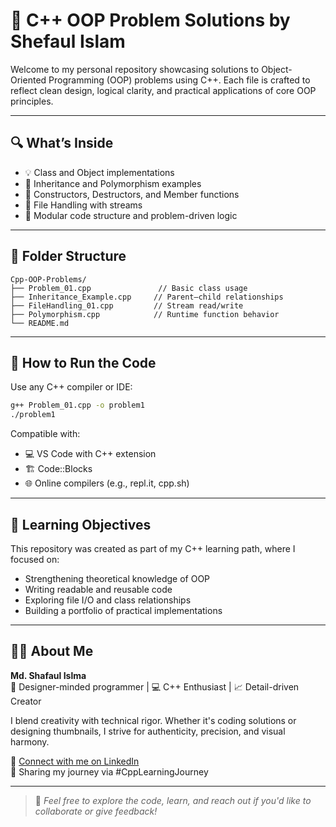 # 🚀 C++ OOP Problem Solutions by Shefaul Islam

Welcome to my personal repository showcasing solutions to Object-Oriented Programming (OOP) problems using C++. Each file is crafted to reflect clean design, logical clarity, and practical applications of core OOP principles.

---

## 🔍 What’s Inside

- 💡 Class and Object implementations
- 🔁 Inheritance and Polymorphism examples
- 🧾 Constructors, Destructors, and Member functions
- 📄 File Handling with streams
- 🧱 Modular code structure and problem-driven logic

---

## 📁 Folder Structure

```
Cpp-OOP-Problems/
├── Problem_01.cpp               // Basic class usage
├── Inheritance_Example.cpp     // Parent–child relationships
├── FileHandling_01.cpp         // Stream read/write
├── Polymorphism.cpp            // Runtime function behavior
└── README.md
```

---

## 🚀 How to Run the Code

Use any C++ compiler or IDE:

```bash
g++ Problem_01.cpp -o problem1
./problem1
```

Compatible with:
- 💻 VS Code with C++ extension
- 🏗 Code::Blocks
- 🌐 Online compilers (e.g., repl.it, cpp.sh)

---

## 🎯 Learning Objectives

This repository was created as part of my C++ learning path, where I focused on:
- Strengthening theoretical knowledge of OOP
- Writing readable and reusable code
- Exploring file I/O and class relationships
- Building a portfolio of practical implementations

---

## 🙋‍♂️ About Me

**Md. Shafaul Islma**  
🎨 Designer-minded programmer | 💻 C++ Enthusiast | 📈 Detail-driven Creator

I blend creativity with technical rigor. Whether it's coding solutions or designing thumbnails, I strive for authenticity, precision, and visual harmony.

🔗 [Connect with me on LinkedIn](https://www.linkedin.com/in/sishefa19/)  
🎉 Sharing my journey via #CppLearningJourney

---

> 💬 _Feel free to explore the code, learn, and reach out if you'd like to collaborate or give feedback!_

